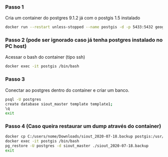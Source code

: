 ### Passo 1
Cria um container do postgres 9.1.2 já com o postgis 1.5 instalado

```bash
docker run --restart unless-stopped --name postgis -d -p 5433:5432 geographica/postgis:postgresql-9.1.2-postgis-1.5.8-patched
```


### Passo 2 (pode ser ignorado caso já tenha postgres instalado no PC host)
Acessar o bash do container (tipo ssh)

```bash
docker exec -it postgis /bin/bash
```

### Passo 3
Conectar ao postgres dentro do container e criar um banco.

```bash
psql -U postgres
create database siout_master template template1;
\q
exit
```

### Passo 4 (Caso queira restaurar um dump através do container)

```bash
docker cp C:/users/nome/Downloads/siout_2020-07-18.backup postgis:/usr/local
docker exec -it postgis /bin/bash
pg_restore -U postgres -d siout_master ./siout_2020-07-18.backup
exit
```
